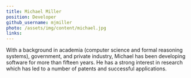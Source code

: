 ```yaml
---
title: Michael Miller
position: Developer
github_username: mjmiller
photo: /assets/img/content/michael.jpg
links:
---
```


With a background in academia (computer science and formal reasoning systems), government, and private industry, Michael has been developing software for more than fifteen years. He has a strong interest in research which has led to a number of patents and successful applications.
